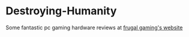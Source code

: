 # Destroying-Humanity
Some fantastic pc gaming hardware reviews at <a href="https://www.frugalgaming.org">frugal gaming's website</a>
